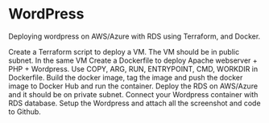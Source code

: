 # WordPress

Deploying wordpress on AWS/Azure with RDS using Terraform, and Docker.

Create a Terraform script to deploy a VM. The VM should be in public subnet.
In the same VM Create a Dockerfile to deploy Apache webserver + PHP + Wordpress. Use COPY, ARG, RUN, ENTRYPOINT, CMD, WORKDIR in Dockerfile.
Build the docker image, tag the image and push the docker image to Docker Hub and run the container.
Deploy the RDS on AWS/Azure and it should be on private subnet.
Connect your Wordpress container with RDS database.
Setup the Wordpress and attach all the screenshot and code to Github. 
